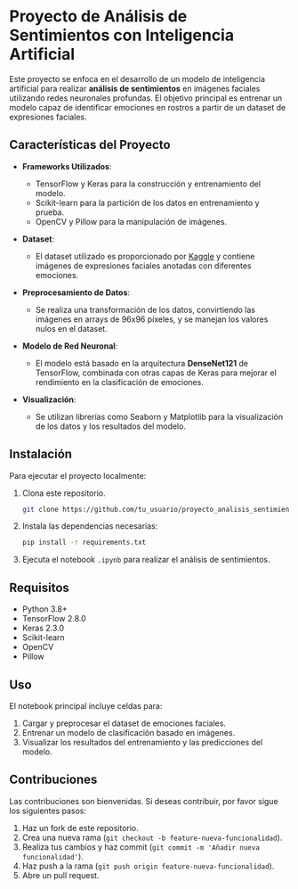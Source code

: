 
# Proyecto de Análisis de Sentimientos con Inteligencia Artificial

Este proyecto se enfoca en el desarrollo de un modelo de inteligencia artificial para realizar **análisis de sentimientos** en imágenes faciales utilizando redes neuronales profundas. El objetivo principal es entrenar un modelo capaz de identificar emociones en rostros a partir de un dataset de expresiones faciales.

## Características del Proyecto

- **Frameworks Utilizados**: 
  - TensorFlow y Keras para la construcción y entrenamiento del modelo.
  - Scikit-learn para la partición de los datos en entrenamiento y prueba.
  - OpenCV y Pillow para la manipulación de imágenes.
  
- **Dataset**: 
  - El dataset utilizado es proporcionado por [Kaggle](https://www.kaggle.com/c/challenges-in-representation-learning-facial-expression-recognition-challenge/data) y contiene imágenes de expresiones faciales anotadas con diferentes emociones.

- **Preprocesamiento de Datos**:
  - Se realiza una transformación de los datos, convirtiendo las imágenes en arrays de 96x96 píxeles, y se manejan los valores nulos en el dataset.
  
- **Modelo de Red Neuronal**:
  - El modelo está basado en la arquitectura **DenseNet121** de TensorFlow, combinada con otras capas de Keras para mejorar el rendimiento en la clasificación de emociones.
  
- **Visualización**:
  - Se utilizan librerías como Seaborn y Matplotlib para la visualización de los datos y los resultados del modelo.

## Instalación

Para ejecutar el proyecto localmente:

1. Clona este repositorio.
   ```bash
   git clone https://github.com/tu_usuario/proyecto_analisis_sentimientos.git
   ```
2. Instala las dependencias necesarias:
   ```bash
   pip install -r requirements.txt
   ```

3. Ejecuta el notebook `.ipynb` para realizar el análisis de sentimientos.

## Requisitos

- Python 3.8+
- TensorFlow 2.8.0
- Keras 2.3.0
- Scikit-learn
- OpenCV
- Pillow

## Uso

El notebook principal incluye celdas para:

1. Cargar y preprocesar el dataset de emociones faciales.
2. Entrenar un modelo de clasificación basado en imágenes.
3. Visualizar los resultados del entrenamiento y las predicciones del modelo.

## Contribuciones

Las contribuciones son bienvenidas. Si deseas contribuir, por favor sigue los siguientes pasos:

1. Haz un fork de este repositorio.
2. Crea una nueva rama (`git checkout -b feature-nueva-funcionalidad`).
3. Realiza tus cambios y haz commit (`git commit -m 'Añadir nueva funcionalidad'`).
4. Haz push a la rama (`git push origin feature-nueva-funcionalidad`).
5. Abre un pull request.
